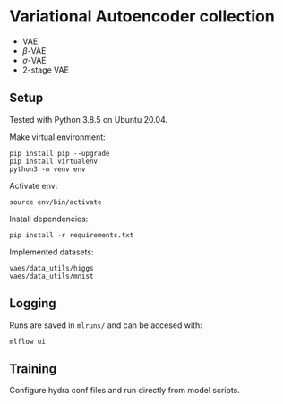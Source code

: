# Variational Autoencoder collection
- VAE
- $\beta$-VAE
- $\sigma$-VAE
- 2-stage VAE

## Setup
Tested with Python 3.8.5 on Ubuntu 20.04.  

Make virtual environment:
```
pip install pip --upgrade
pip install virtualenv
python3 -m venv env
```
Activate env:
```
source env/bin/activate
```
Install dependencies:
```
pip install -r requirements.txt
```

Implemented datasets:
```
vaes/data_utils/higgs
vaes/data_utils/mnist
```

## Logging
Runs are saved in ```mlruns/``` and can be accesed with:
```
mlflow ui
```

## Training
Configure hydra conf files and run directly from model scripts.
